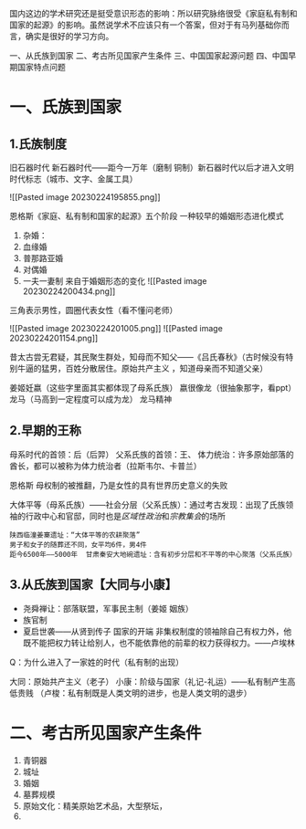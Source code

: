 国内这边的学术研究还是挺受意识形态的影响：所以研究脉络很受《家庭私有制和国家的起源》的影响。虽然说学术不应该只有一个答案，但对于有马列基础你而言，确实是很好的学习方向。

一、从氏族到国家
二、考古所见国家产生条件
三、中国国家起源问题
四、中国早期国家特点问题

# 一、氏族到国家
## 1.氏族制度

旧石器时代
新石器时代——距今一万年（磨制 铜制）新石器时代以后才进入文明时代标志（城市、文字、金属工具）

![[Pasted image 20230224195855.png]]

恩格斯《家庭、私有制和国家的起源》五个阶段
一种较早的婚姻形态进化模式
1. 杂婚：
2. 血缘婚
3. 普那路亚婚
4. 对偶婚
5. 一夫一妻制
来自于婚姻形态的变化
![[Pasted image 20230224200434.png]]

三角表示男性，圆圈代表女性（看不懂问老师）

![[Pasted image 20230224201005.png]]
![[Pasted image 20230224201154.png]]

昔太古尝无君疑，其民聚生群处，知母而不知父——《吕氏春秋》（古时候没有特别牛逼的猛男，百姓分散居住。原始共产主义 ，知道母亲而不知道父亲）

姜姬妊嬴（这些字里面其实都体现了母系氏族）  嬴很像龙（很抽象那字，看ppt）  龙马（马高到一定程度可以成为龙）     龙马精神

## 2.早期的王称

母系时代的首领：后（后羿）     父系氏族的首领：王、
体力统治：许多原始部落的酋长，都可以被称为体力统治者（拉斯韦尔、卡普兰）

恩格斯
	母权制的被推翻，乃是女性的具有世界历史意义的失败

大体平等（母系氏族）——社会分层（父系氏族）：通过考古发现：出现了氏族领袖的行政中心和官邸，同时也是*区域性政治*和*宗教集会*的场所


	陕西临潼姜寨遗址：“大体平等的农耕聚落”
	男子和女子的随葬还不同，女平均6件，男4件
	距今6500年——5000年  甘肃秦安大地碗遗址：含有初步分层和不平等的中心聚落（父系氏族）

## 3.从氏族到国家【大同与小康】

+ 尧舜禅让：部落联盟，军事民主制（姜姬  姻族）
+ 族官制
+ 夏启世袭——从贤到传子  国家的开端
	非集权制度的领袖除自己有权力外，他既不能把权力转让给别人，也不能依靠他的前辈的权力获得权力。——卢埃林

Q：为什么进入了一家姓的时代（私有制的出现）

大同：原始共产主义（老子）
小康：阶级与国家（礼记-礼运）——私有制产生高低贵贱  （卢梭：私有制既是人类文明的进步，也是人类文明的退步）

# 二、考古所见国家产生条件
1. 青铜器
2. 城址
3. 婚姻
4. 墓葬规模
5. 原始文化：精美原始艺术品，大型祭坛，
6. 

